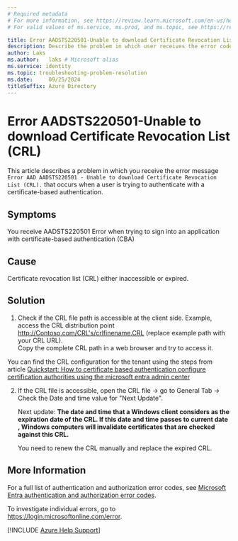 ```yaml
---
# Required metadata
# For more information, see https://review.learn.microsoft.com/en-us/help/platform/learn-editor-add-metadata?branch=main
# For valid values of ms.service, ms.prod, and ms.topic, see https://review.learn.microsoft.com/en-us/help/platform/metadata-taxonomies?branch=main

title: Error AADSTS220501-Unable to download Certificate Revocation List (CRL
description: Describe the problem in which user receives the error code AADSTS220501
author: Laks
ms.author:   laks # Microsoft alias
ms.service: identity
ms.topic: troubleshooting-problem-resolution
ms.date:     09/25/2024
titleSuffix: Azure Directory
---
```

# Error AADSTS220501-Unable to download Certificate Revocation List (CRL)

This article describes a problem in which you receive the error message `Error AAD AADSTS220501 - Unable to download Certificate Revocation List (CRL).` that occurs when a user is trying to authenticate with a certificate-based authentication.

## Symptoms

You receive AADSTS220501 Error when trying to sign into an application with certificate-based authentication (CBA)

## Cause

Certificate revocation list (CRL) either inaccessible or expired.

## Solution

1) Check if the CRL file path is accessible at the client side. Example, access the CRL distribution point http://Contoso.com/CRL's/crlfinename.CRL (replace example path with your CRL URL). </br> Copy the complete CRL path in a web browser and try to access it.

You can find the CRL configuration for the tenant using the steps from article [Quickstart: How to certificate based authentication configure certification authorities using the microsoft entra admin center ](/entra/identity/authentication/how-to-certificate-based-authentication#configure-certification-authorities-using-the-microsoft-entra-admin-center)
   
2) If the CRL file  is accessible, open the CRL file -> go to General Tab -> Check the Date and time value for "Next Update".

   Next update: **The date and time that a Windows client considers as the expiration date of the CRL.  If this date and time passes to current date , Windows computers will invalidate certificates that are checked against this CRL.**

   You need to renew the CRL manually and replace the expired CRL.

## More Information

For a full list of authentication and authorization error codes, see [Microsoft Entra authentication and authorization error codes](/azure/active-directory/develop/reference-error-codes).

To investigate individual errors, go to <https://login.microsoftonline.com/error>.

[!INCLUDE [Azure Help Support](../../../../includes/azure-help-support.md)]
